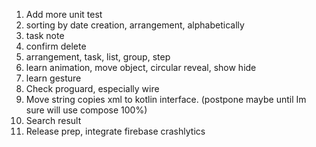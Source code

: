 1. Add more unit test
2. sorting by date creation, arrangement, alphabetically
4. task note
5. confirm delete
6. arrangement, task, list, group, step
7. learn animation, move object, circular reveal, show hide
8. learn gesture
10. Check proguard, especially wire
16. Move string copies xml to kotlin interface. (postpone maybe until Im sure will use compose 100%)
18. Search result
19. Release prep, integrate firebase crashlytics
